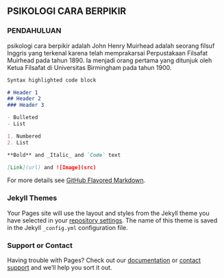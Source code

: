 ## PSIKOLOGI CARA BERPIKIR


### PENDAHULUAN
psikologi cara berpikir adalah
John Henry Muirhead adalah seorang filsuf Inggris yang terkenal karena telah memprakarsai Perpustakaan Filsafat Muirhead pada tahun 1890. Ia menjadi orang pertama yang ditunjuk oleh Ketua Filsafat di Universitas Birmingham pada tahun 1900.

```markdown
Syntax highlighted code block

# Header 1
## Header 2
### Header 3

- Bulleted
- List

1. Numbered
2. List

**Bold** and _Italic_ and `Code` text

[Link](url) and ![Image](src)
```

For more details see [GitHub Flavored Markdown](https://guides.github.com/features/mastering-markdown/).

### Jekyll Themes

Your Pages site will use the layout and styles from the Jekyll theme you have selected in your [repository settings](https://github.com/stevenx49/steve/settings). The name of this theme is saved in the Jekyll `_config.yml` configuration file.

### Support or Contact

Having trouble with Pages? Check out our [documentation](https://help.github.com/categories/github-pages-basics/) or [contact support](https://github.com/contact) and we’ll help you sort it out.
